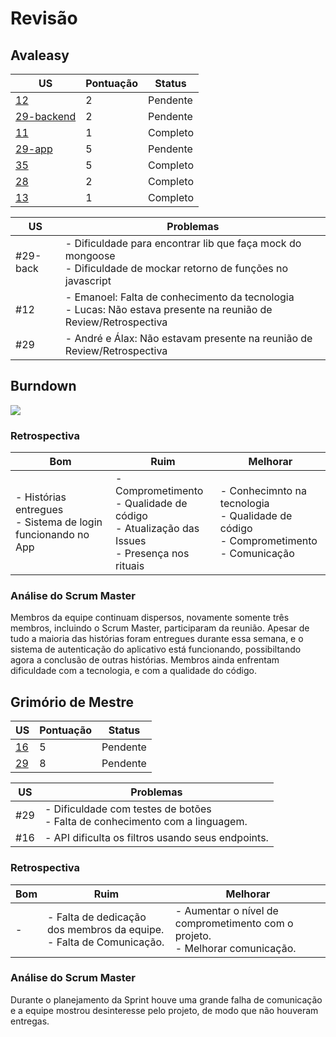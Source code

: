 # Revisão

## Avaleasy

| US | Pontuação | Status |
|---|---|---|
|[12](https://github.com/MPS-FGA/Avaleasy-app/issues/12) | 2 | Pendente |
|[29-backend](https://github.com/MPS-FGA/Avaleasy-backend/issues/29) | 2 | Pendente |
|[11](https://github.com/MPS-FGA/Avaleasy-app/issues/11) | 1 | Completo |
|[29-app](https://github.com/MPS-FGA/Avaleasy-app/issues/29) | 5 | Pendente |
|[35](https://github.com/MPS-FGA/Avaleasy-app/issues/35) | 5 | Completo |
|[28](https://github.com/MPS-FGA/Avaleasy-backend/issues/28) | 2 | Completo |
|[13](https://github.com/MPS-FGA/Avaleasy-app/issues/13) | 1 | Completo |

| US | Problemas |
|---|---| 
| #29-back | - Dificuldade para encontrar lib que faça mock do mongoose <br> - Dificuldade de mockar retorno de funções no javascript |
| #12| - Emanoel: Falta de conhecimento da tecnologia <br> - Lucas: Não estava presente na reunião de Review/Retrospectiva |
| #29| - André e Álax: Não estavam presente na reunião de Review/Retrospectiva |

## Burndown
![](https://i.imgur.com/pfXkcHP.png)

### **Retrospectiva**
| Bom | Ruim | Melhorar|
|---|---|---|
| - Histórias entregues <br> - Sistema de login funcionando no App | - Comprometimento <br> - Qualidade de código <br> - Atualização das Issues <br> - Presença nos rituais|- Conhecimnto na tecnologia <br> - Qualidade de código <br> - Comprometimento <br> - Comunicação|

### **Análise do Scrum Master**
Membros da equipe continuam dispersos, novamente somente três membros, incluindo o Scrum Master, participaram da reunião. Apesar de tudo a maioria das histórias foram entregues durante essa semana, e o sistema de autenticação do aplicativo está funcionando, possibiltando agora a conclusão de outras histórias. Membros ainda enfrentam dificuldade com a tecnologia, e com a qualidade do código.

## Grimório de Mestre

| US | Pontuação | Status |
|---|---|---|
| [16](https://github.com/MPS-FGA/Grimorio-do-Mestre/issues/16) | 5 | Pendente | 
| [29](https://github.com/MPS-FGA/Grimorio-do-Mestre/issues/29) | 8 | Pendente |

| US | Problemas |
|---|---| 
| #29 | - Dificuldade com testes de botões <br> - Falta de conhecimento com a linguagem. <br> |
| #16 | - API dificulta os filtros usando seus endpoints. |

### **Retrospectiva**
| Bom | Ruim | Melhorar|
|---|---|---|
| - | - Falta de dedicação dos membros da equipe. <br> - Falta de Comunicação. | - Aumentar o nível de comprometimento com o projeto. <br> - Melhorar comunicação. |

### **Análise do Scrum Master**
Durante o planejamento da Sprint houve uma grande falha de comunicação e a equipe mostrou desinteresse pelo projeto, de modo que não houveram entregas.